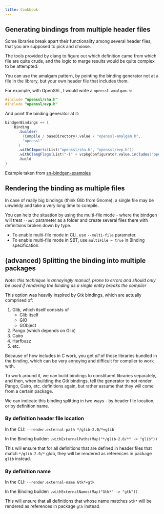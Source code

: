 ```yaml
---
title: Cookbook
---
```


## Generating bindings from multiple header files

Some libraries break apart their functionality among several header files, that you are supposed to pick and choose.

The tools provided by clang to figure out which definition came from which file are quite crude, and the logic 
to merge results would be quite complex to be attempted.

You can use the amalgam pattern, by pointing the binding generator not at a file in the library, but your own header file that includes them.

For example, with OpenSSL, I would write a `openssl-amalgam.h`:

```c
#include "openssl/sha.h"
#include "openssl/evp.h"
```

And point the binding generator at it:

```scala
bindgenBindings += {
    Binding
      .builder(
        (Compile / baseDirectory).value / "openssl-amalgam.h",
        "openssl"
      )
      .withCImports(List("openssl/sha.h", "openssl/evp.h"))
      .withClangFlags(List("-I" + vcpkgConfigurator.value.includes("openssl")))
      .build
}
```

Example taken from [sn-bindgen-examples](https://github.com/indoorvivants/sn-bindgen-examples/blob/82c109aac423c1adacaf1a2a1458d6d0afdea7b6/build.sbt#L374)

## Rendering the binding as multiple files

In case of really big bindings (think Glib from Gnome), a single file may be unwieldy and take a very long time 
to compile.

You can help the situation by using the multi-file mode - where the bindgen will treat `--out` parameter 
as a folder and create several files there with definitions broken down by type.

- To enable multi-file mode in CLI, use `--multi-file` parameter.
- To enable multi-file mode in SBT, use `multiFile = true` in Binding specification.

## (advanced) Splitting the binding into multiple packages

_Note: this technique is annoyingly manual, prone to errors and should only be used if rendering the binding as a single entity breaks the compiler_

This option was heavily inspired by Gtk bindings, which are actually comprised of:

1. Glib, which itself consists of 
   - Glib itself
   - GIO
   - GObject
2. Pango (which depends on Glib)
3. Cairo
4. Harfbuzz
5. etc.

Because of how includes in C work, you get _all_ of those libraries bundled in the binding, which can be very annoying and difficult for compiler to work with.

To work around it, we can build bindings to constituent libraries separately, and then,
when building the Gtk bindings, tell the generator to not render Pango, Cairo, etc. definitions again, but rather assume that they will come from a certain package.

We can indicate this binding splitting in two ways - by header file location, or by definition name.

### By definition header file location

In the CLI: `--render.external-path */glib-2.0/*=glib`

In the Binding builder: `.withExternalPaths(Map("*/glib-2.0/*" -> "glib"))`

This will ensure that for all definitions that are defined in header files that match `*/glib-2.0/*` glob, they will be rendered as references in package `glib` instead.

### By definition name

In the CLI: `--render.external-name Gtk*=gtk`

In the Binding builder: `.withExternalNames(Map("Gtk*" -> "gtk"))`

This will ensure that all definitions that whose name matches `Gtk*` will be rendered as references in package `gtk` instead.
